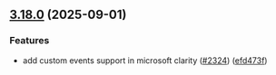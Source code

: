 ## [3.18.0](https://github.com/rudderlabs/rudder-sdk-js/compare/@rudderstack/analytics-js-integrations@3.17.0...@rudderstack/analytics-js-integrations@3.18.0) (2025-09-01)


### Features

* add custom events support in microsoft clarity ([#2324](https://github.com/rudderlabs/rudder-sdk-js/issues/2324)) ([efd473f](https://github.com/rudderlabs/rudder-sdk-js/commit/efd473f034e00b81a79b38a1e94bc8cc412c2fd9))

